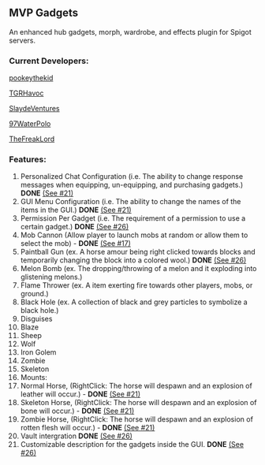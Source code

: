 MVP Gadgets
------------
An enhanced hub gadgets, morph, wardrobe, and effects plugin for Spigot servers.

### Current Developers:
[pookeythekid](https://github.com/pookeythekid)

[TGRHavoc](https://github.com/TGRHavoc)

[SlaydeVentures](https://github.com/SlaydeVentures)

[97WaterPolo](https://github.com/97WaterPolo)

[TheFreakLord](http://github.com/TheFreakLord)


### Features:

1. Personalized Chat Configuration (i.e. The ability to change response messages when equipping, un-equipping, and purchasing gadgets.) **DONE** [(See #21)](pull/21/)
2. GUI Menu Configuration (i.e. The ability to change the names of the items in the GUI.) **DONE** [(See #21)](pull/21/)
3. Permission Per Gadget (i.e. The requirement of a permission to use a certain gadget.) **DONE** [(See #26)](pull/26/)
4. Mob Cannon (Allow player to launch mobs at random or allow them to select the mob) - **DONE** [(See #17)](pull/17/)
5. Paintball Gun (ex. A horse amour being right clicked towards blocks and temporarily changing the block into a colored wool.) **DONE** [(See #26)](pull/26/)
6. Melon Bomb (ex. The dropping/throwing of a melon and it exploding into glistening melons.)
7. Flame Thrower (ex. A item exerting fire towards other players, mobs, or ground.)
8. Black Hole (ex. A collection of black and grey particles to symbolize a black hole.)
9. Disguises
  1. Blaze
  2. Sheep
  3. Wolf
  4. Iron Golem
  5. Zombie
  6. Skeleton
10. Mounts:
  1. Normal Horse, (RightClick: The horse will despawn and an explosion of leather will occur.) - **DONE** [(See #21)](pull/21/)
  2. Skeleton Horse, (RightClick: The horse will despawn and an explosion of bone will occur.) - **DONE** [(See #21)](pull/21/)
  3. Zombie Horse, (RightClick: The horse will despawn and an explosion of rotten flesh will occur.) - **DONE** [(See #21)](pull/21/)
11. Vault intergration **DONE** [(See #26)](pull/26)
12. Customizable description for the gadgets inside the GUI. **DONE** [(See #26)](pull/26)


